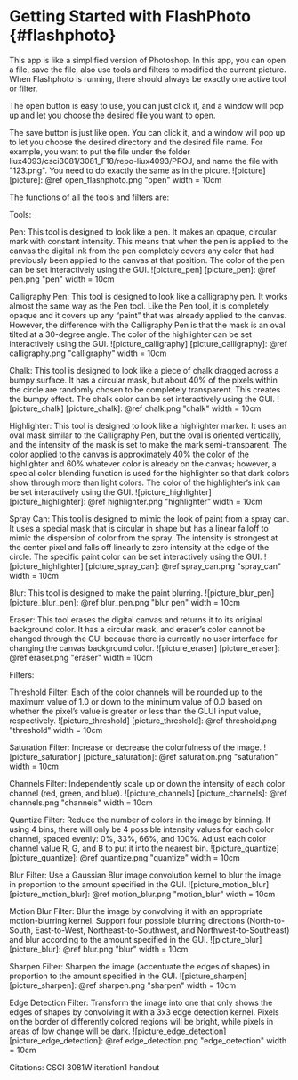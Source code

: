 Getting Started with FlashPhoto    {#flashphoto}
============
This app is like a simplified version of Photoshop. In this app, you can open a
file, save the file, also use tools and filters to modified the current picture.
When Flashphoto is running, there should always be exactly one active tool or
filter.

The open button is easy to use, you can just click it, and a window will
pop up and let you choose the desired file you want to open.

The save button is just like open. You can click it, and a window will
pop up to let you choose the desired directory and the desired file name.
For example, you want to put the file under the folder
liux4093/csci3081/3081_F18/repo-liux4093/PROJ, and name the file with "123.png".
You need to do exactly the same as in the picure.
![picture]
[picture]: @ref open_flashphoto.png "open" width = 10cm

The functions of all the tools and filters are:

Tools:

Pen: This tool is designed to look like a pen.  It makes an opaque, circular
mark with constant intensity.  This means that when the pen is applied to the
canvas the digital ink from the pen completely covers any color that had
previously been applied to the canvas at that position.  The color of the pen
can be set interactively using the GUI.
![picture_pen]
[picture_pen]: @ref pen.png "pen" width = 10cm

Calligraphy Pen: This tool is designed to look like a calligraphy pen.  It works
almost the same way as the Pen tool.  Like the Pen tool, it is completely opaque
and it covers up any “paint” that was already applied to the canvas.  However,
the difference with the Calligraphy Pen is that the mask is an oval tilted at a
30-degree angle.  The color of the highlighter can be set interactively using
the GUI.
![picture_calligraphy]
[picture_calligraphy]: @ref calligraphy.png "calligraphy" width = 10cm

Chalk: This tool is designed to look like a piece of chalk dragged across a
bumpy surface.  It has a circular mask, but about 40% of the pixels within the
circle are randomly chosen to be completely transparent.  This creates the bumpy
effect.  The chalk color can be set interactively using the GUI.
![picture_chalk]
[picture_chalk]: @ref chalk.png "chalk" width = 10cm

Highlighter:  This tool is designed to look like a highlighter marker.  It uses
an oval mask similar to the Calligraphy Pen, but the oval is oriented
vertically, and the intensity of the mask is set to make the mark
semi-transparent.  The color applied to the canvas is approximately 40% the
color of the highlighter and 60% whatever color is already on the canvas;
however, a special color blending function is used for the highlighter so that
dark colors show through more than light colors.  The color of the highlighter’s
ink can be set interactively using the GUI.
![picture_highlighter]
[picture_highlighter]: @ref highlighter.png "highlighter" width = 10cm

Spray Can: This tool is designed to mimic the look of paint from a spray can.  
It uses a special mask that is circular in shape but has a linear falloff to
mimic the dispersion of color from the spray.  The intensity is strongest at the
center pixel and falls off linearly to zero intensity at the edge of the circle.
The specific paint color can be set interactively using the GUI.
![picture_highlighter]
[picture_spray_can]: @ref spray_can.png "spray_can" width = 10cm

Blur: This tool is designed to make the paint blurring.
![picture_blur_pen]
[picture_blur_pen]: @ref blur_pen.png "blur pen" width = 10cm

Eraser: This tool erases the digital canvas and returns it to its original
background color.  It has a circular mask, and eraser’s color cannot be changed
through the GUI because there is currently no user interface for changing the
canvas background color.
![picture_eraser]
[picture_eraser]: @ref eraser.png "eraser" width = 10cm

Filters:

Threshold Filter: Each of the color channels will be rounded up to the maximum
value of 1.0 or down to the minimum value of 0.0 based on whether the pixel’s
value is greater or less than the GLUI input value, respectively.
![picture_threshold]
[picture_threshold]: @ref threshold.png "threshold" width = 10cm

Saturation Filter: Increase or decrease the colorfulness of the image.
![picture_saturation]
[picture_saturation]: @ref saturation.png "saturation" width = 10cm

Channels Filter: Independently scale up or down the intensity of each color
channel (red, green, and blue).
![picture_channels]
[picture_channels]: @ref channels.png "channels" width = 10cm

Quantize Filter: Reduce the number of colors in the image by binning.  If using
4 bins, there will only be 4 possible intensity values for each color channel,
spaced evenly: 0%, 33%, 66%, and 100%.  Adjust each color channel value R, G,
and B to put it into the nearest bin.
![picture_quantize]
[picture_quantize]: @ref quantize.png "quantize" width = 10cm

Blur Filter: Use a Gaussian Blur image convolution kernel to blur the image in
proportion to the amount specified in the GUI.
![picture_motion_blur]
[picture_motion_blur]: @ref motion_blur.png "motion_blur" width = 10cm

Motion Blur Filter: Blur the image by convolving it with an appropriate
motion-blurring kernel.  Support four possible blurring directions
(North-to-South, East-to-West, Northeast-to-Southwest, and Northwest-to-Southeast)
and blur according to the amount specified in the GUI.
![picture_blur]
[picture_blur]: @ref blur.png "blur" width = 10cm

Sharpen Filter: Sharpen the image (accentuate the edges of shapes) in proportion
to the amount specified in the GUI.
![picture_sharpen]
[picture_sharpen]: @ref sharpen.png "sharpen" width = 10cm

Edge Detection Filter: Transform the image into one that only shows the edges of
shapes by convolving it with a 3x3 edge detection kernel. Pixels on the border
of differently colored regions will be bright, while pixels in areas of low
change will be dark.
![picture_edge_detection]
[picture_edge_detection]: @ref edge_detection.png "edge_detection" width = 10cm

Citations:
CSCI 3081W iteration1 handout
